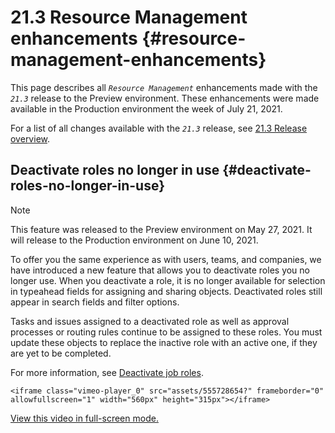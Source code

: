 


# 21.3 Resource Management enhancements {#resource-management-enhancements}

This page describes all *`Resource Management`* enhancements made with the *`21.3`* release to the Preview environment. These enhancements were made available in the Production environment the week of July 21, 2021. 


For a list of all changes available with the *`21.3`* release, see [21.3 Release overview](21-3-release-overview.md).


## Deactivate roles no longer in use {#deactivate-roles-no-longer-in-use}



>[!NOTE]
>
>This feature was released to the Preview environment on May 27, 2021. It will release to the Production environment on June 10, 2021.


To offer you the same experience as with users, teams, and companies, we have introduced a new feature that allows you to deactivate roles you no longer use. When you deactivate a role, it is no longer available for selection in typeahead fields for assigning and sharing objects. Deactivated roles still appear in search fields and filter options.


Tasks and issues assigned to a deactivated role as well as approval processes or routing rules continue to be assigned to these roles. You must update these objects to replace the inactive role with an active one, if they are yet to be completed.


For more information, see [Deactivate job roles](deactivate-job-roles.md).


`<iframe class="vimeo-player_0" src="assets/555728654?" frameborder="0" allowfullscreen="1" width="560px" height="315px"></iframe>` 


[View this video in full-screen mode.](https://vimeo.com/555728654/ceb3bc26f1) 
